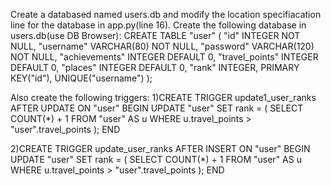 Create a databased named users.db and modify the location specifiacation line for the database in app.py(line 16).
Create the following database in users.db(use DB Browser):
CREATE TABLE "user" (
	"id"	INTEGER NOT NULL,
	"username"	VARCHAR(80) NOT NULL,
	"password"	VARCHAR(120) NOT NULL,
	"achievements"	INTEGER DEFAULT 0,
	"travel_points"	INTEGER DEFAULT 0,
	"places"	INTEGER DEFAULT 0,
	"rank"	INTEGER,
	PRIMARY KEY("id"),
	UNIQUE("username")
);

Also create the following triggers:
1)CREATE TRIGGER update1_user_ranks
AFTER UPDATE ON "user"
BEGIN
    UPDATE "user"
    SET rank = (
        SELECT COUNT(*) + 1 
        FROM "user" AS u
        WHERE u.travel_points > "user".travel_points
    );
END

2)CREATE TRIGGER update_user_ranks
AFTER INSERT ON "user"
BEGIN
    UPDATE "user"
    SET rank = (
        SELECT COUNT(*) + 1 
        FROM "user" AS u
        WHERE u.travel_points > "user".travel_points
    );
END
